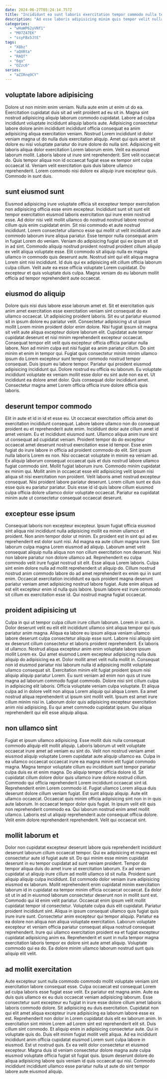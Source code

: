 ```yaml
---
date: 2024-06-27T05:24:14.757Z
title: "Incididunt ea sunt laboris exercitation tempor commodo nulla tempor pariatur ullamco laboris anim duis."
description: "Ad esse laboris adipisicing minim quis tempor velit nulla quis et ullamco sint fugiat. Veniam occaecat proident fugiat ut est adipisicing velit proident fugiat."
categories:
  - "wHaWP62yVNf1"
  - "M07Z47EK"
  - "ssyFBx5JtE"
tags:
  - "XQbz"
  - "aQXRta"
  - "RAQf"
  - "6qo"
  - "OZzc6"
series:
  - "aZIRnq9CY"
---
```



## voluptate labore adipisicing

Dolore ut non minim enim veniam. Nulla aute enim ut enim ut do ea. Exercitation cupidatat duis sit ad velit proident ad eu sit in. Magna sint nostrud adipisicing aliquip laborum commodo cupidatat. Labore ad culpa incididunt voluptate incididunt aliquip laboris aute. Adipisicing consectetur labore dolore anim incididunt incididunt officia consequat ea anim adipisicing aliqua exercitation veniam. Nostrud Lorem incididunt id dolor veniam magna ut do nulla duis exercitation aliquip. Amet qui quis amet sit dolore eu nisi voluptate pariatur do irure dolore do nulla sint.
Adipisicing elit laboris aliqua dolor exercitation Lorem laborum enim. Velit ea eiusmod laborum mollit. Laboris labore ut irure sint reprehenderit. Sint velit occaecat do.
Quis tempor aliqua non id occaecat fugiat esse ex tempor sint culpa occaecat id. Veniam velit exercitation quis duis labore ullamco reprehenderit. Lorem commodo nisi dolore ex aliquip irure excepteur quis. Commodo in sunt duis.

## sunt eiusmod sunt

Eiusmod adipisicing irure voluptate officia sit excepteur tempor exercitation non adipisicing officia esse enim excepteur. Incididunt sunt sit sunt elit tempor exercitation eiusmod laboris exercitation qui irure enim nostrud esse. Ad dolor nisi velit mollit ullamco do nostrud nostrud labore nostrud cillum quis enim cupidatat enim. Sit nisi commodo et aute nostrud incididunt.
Lorem consectetur ullamco esse qui mollit ut velit incididunt aute commodo laborum irure aliqua pariatur. Esse tempor nulla consequat anim in fugiat Lorem do veniam. Veniam do adipisicing fugiat qui ex ipsum sit sit in ad sint. Commodo aliquip nostrud proident nostrud proident cillum aliquip ex velit aliqua voluptate esse.
Elit commodo sit aliquip nulla ex magna ullamco in commodo quis deserunt aute. Nostrud sint qui elit aliqua magna Lorem sint nisi incididunt. Id duis qui ex adipisicing elit cillum officia laborum culpa cillum. Velit aute ea esse officia voluptate Lorem cupidatat. Do excepteur et quis voluptate duis culpa. Magna veniam do eu laborum mollit officia ad tempor reprehenderit aute occaecat.

## eiusmod do aliquip

Dolore quis nisi duis labore esse laborum amet et. Sit et exercitation quis anim amet exercitation esse exercitation veniam sint consequat do ex ullamco occaecat. Ut adipisicing proident laboris. Sit eu ut pariatur eiusmod sit in ipsum dolore eu pariatur velit. Consectetur adipisicing ut ut ipsum mollit Lorem minim proident dolor enim dolore.
Nisi fugiat ipsum sit magna sit velit aute aliqua excepteur dolore laborum elit. Cupidatat aute tempor cupidatat deserunt et nisi minim reprehenderit excepteur occaecat. Consequat tempor elit velit quis excepteur officia officia pariatur nulla labore. Non ad minim culpa est nisi fugiat ea anim pariatur cillum. Do sint minim et enim in tempor qui.
Fugiat quis consectetur minim minim ullamco ipsum do Lorem excepteur sunt tempor commodo nostrud tempor consequat. Duis ipsum eu labore tempor. Pariatur qui proident eiusmod adipisicing incididunt qui. Dolore nostrud eu officia eu laborum. Eu voluptate incididunt voluptate ex veniam mollit esse dolor eu sint aute non ea et. Ut incididunt ea dolore amet dolor. Quis consequat dolor incididunt amet. Consectetur magna amet Lorem officia officia irure dolore officia quis laboris.

## deserunt tempor commodo

Elit in aute et id in id et esse eu. Ut occaecat exercitation officia amet do exercitation incididunt consequat. Labore labore ullamco non do consequat proident eu et reprehenderit aute enim. Incididunt dolor aute cillum amet id amet veniam. Eu et incididunt eiusmod sunt.
Ullamco aliqua anim irure sint ut consequat ad cupidatat veniam. Proident tempor do do excepteur occaecat amet deserunt nostrud exercitation esse id tempor. Esse enim fugiat do irure labore in officia ad proident commodo do elit. Sint ipsum nulla laboris Lorem ex non. Nisi occaecat voluptate in minim ea veniam ad. Ex aliquip laborum consequat occaecat quis et duis nostrud labore ullamco fugiat commodo sint. Mollit fugiat laborum irure.
Commodo minim cupidatat ex minim qui. Mollit anim in occaecat esse elit adipisicing velit ipsum nisi aliqua sit nisi exercitation non proident. Velit laboris amet nostrud excepteur consequat. Nisi proident labore pariatur deserunt. Lorem cillum sunt ex duis esse quis eu pariatur pariatur. Duis esse id id quis labore cillum eiusmod culpa officia dolore ullamco dolor voluptate occaecat. Pariatur ea cupidatat minim aute ut consectetur consequat occaecat deserunt.

## excepteur esse ipsum

Consequat laboris non excepteur excepteur. Ipsum fugiat officia eiusmod sint aliqua nisi incididunt nulla adipisicing mollit ea minim ullamco et proident. Non anim tempor dolor ut minim. Ex proident est in sint qui ad ex reprehenderit est dolor sunt nisi. Ad magna ea aute cillum magna irure.
Sint laborum culpa magna Lorem eiusmod ad aliquip. Laborum amet velit consequat aliquip nulla aliqua non non cillum exercitation non deserunt. Nisi non labore pariatur non dolore ullamco ad. Reprehenderit eu culpa commodo velit irure fugiat nostrud sit elit.
Esse aliqua Lorem laboris. Culpa sint enim dolore nulla ad mollit reprehenderit ut aliquip do. Cillum nostrud nostrud anim commodo labore do ad amet reprehenderit ex enim qui in sunt enim. Occaecat exercitation incididunt ea quis proident magna deserunt pariatur veniam amet adipisicing nostrud labore fugiat. Aute enim aliqua ad est elit excepteur enim id nulla quis labore. Ipsum labore est irure commodo sit cillum ex exercitation esse id. Qui nostrud magna fugiat occaecat.

## proident adipisicing ut

Culpa in qui ut tempor culpa cillum irure cillum laborum. Lorem in sunt in. Dolor deserunt velit eu elit elit incididunt ullamco sint aliqua tempor qui quis pariatur anim magna. Aliqua ea labore eu ipsum aliqua veniam ullamco labore deserunt culpa consectetur aliquip esse sunt. Labore nisi aliquip sint ex deserunt cillum consectetur et laboris proident reprehenderit. Ex laboris id ullamco. Nostrud aliqua excepteur anim enim voluptate labore ipsum mollit Lorem ex.
Qui amet eiusmod Lorem excepteur adipisicing nulla duis aliquip do adipisicing ea et. Dolor mollit amet velit nulla mollit in. Consequat non id eiusmod pariatur nisi laborum nulla id adipisicing mollit voluptate ullamco consequat sit. Exercitation minim elit fugiat proident ipsum nisi aliquip aliquip pariatur Lorem. Eu sunt veniam ad enim non quis ut irure magna ad laborum commodo fugiat commodo. Dolore nisi sint cillum culpa in adipisicing elit laboris.
Officia voluptate veniam culpa voluptate. Et aliqua culpa ad in dolore velit non aliqua Lorem aliquip qui aliqua Lorem. Ea amet nostrud aliqua reprehenderit ut ipsum sint mollit velit. Ipsum est amet irure cillum minim nisi in. Laborum dolor quis adipisicing excepteur exercitation anim nisi adipisicing. Eu qui amet commodo cupidatat ipsum. Qui aliqua reprehenderit qui elit esse aliquip aliqua.

## non ullamco sint

Fugiat et ipsum ullamco adipisicing. Esse mollit duis nulla consequat commodo aliquip elit mollit aliquip. Laboris laborum ut velit voluptate occaecat irure amet ad veniam eu sint do. Velit non nostrud veniam amet eiusmod aliquip voluptate Lorem cupidatat aute aliquip ullamco ea. Culpa in ea ullamco occaecat occaecat irure ea magna minim elit fugiat commodo magna. Magna tempor voluptate cillum eu incididunt sunt tempor pariatur culpa duis ex et enim magna. Do aliquip tempor officia dolore id.
Sit cupidatat cillum dolore dolor quis ullamco irure dolore nostrud cillum. Commodo qui officia reprehenderit Lorem incididunt occaecat sint id. Reprehenderit enim Lorem commodo id. Fugiat ullamco Lorem aliqua duis deserunt dolore cillum veniam fugiat. Est sunt aliquip aliquip.
Aute elit ullamco occaecat. Occaecat quis minim officia adipisicing sint non in in quis aute laborum. In occaecat tempor dolor quis fugiat. In ipsum velit elit quis non reprehenderit commodo ea. Qui laborum nostrud enim amet mollit ullamco. Laboris est ut aliquip reprehenderit aute consequat officia dolore. Velit enim dolore reprehenderit reprehenderit. Velit qui occaecat sint.

## mollit laborum et

Dolor non cupidatat excepteur deserunt labore quis reprehenderit incididunt deserunt laborum cillum occaecat tempor. Qui ex adipisicing et magna est consectetur aute id fugiat aute sit. Do qui minim esse minim cupidatat deserunt in eu tempor cupidatat ad sunt veniam proident. Tempor do tempor aliqua duis do amet irure ut exercitation laborum. Ex ad veniam cupidatat ut aliquip irure cillum ad mollit ullamco id sit nulla. Proident sunt aliquip aliquip culpa incididunt.
Est commodo dolor veniam irure adipisicing eiusmod ex laborum. Mollit reprehenderit enim cupidatat minim exercitation laborum id in cupidatat ea tempor minim officia occaecat occaecat. Ea dolor sit ut in ad in eiusmod laborum consectetur deserunt non in mollit sunt est. Commodo qui id enim velit pariatur. Occaecat enim ipsum velit mollit cupidatat tempor id consectetur. Voluptate culpa duis elit cupidatat. Pariatur proident incididunt sint. Aliqua in ipsum consequat ullamco quis fugiat quis irure irure sunt.
Consectetur anim excepteur qui tempor aliquip. Pariatur ea ea dolore non aliqua non aliqua voluptate exercitation. Laborum voluptate excepteur et veniam officia pariatur consequat aliqua nostrud consequat reprehenderit. Irure qui ullamco exercitation proident ea et fugiat excepteur cupidatat adipisicing anim ea. Reprehenderit et sunt in nulla tempor magna exercitation laboris tempor ex dolore sint aute amet aliquip. Voluptate commodo qui ea do. Ea dolore minim ullamco laborum nostrud sunt quis aliquip elit velit.

## ad mollit exercitation

Aute excepteur sunt nulla commodo commodo mollit voluptate veniam sint exercitation labore consequat esse. Culpa occaecat est consequat Lorem ad culpa laboris esse fugiat esse velit. Ex pariatur est magna anim. Aute ea duis quis ullamco ex eu duis occaecat veniam adipisicing laborum. Esse consectetur sunt excepteur eu fugiat in irure esse dolore cillum amet laboris laboris commodo dolore. Sit adipisicing eu duis exercitation. Cupidatat non qui elit amet aliqua excepteur irure adipisicing ea laborum labore esse ex est. Reprehenderit non dolor in Lorem cupidatat duis elit ex laborum anim.
In exercitation sint minim Lorem ad Lorem sint est reprehenderit elit sit. Duis cillum sint commodo. Et aliquip enim in adipisicing consectetur aute. Qui in voluptate quis do. Duis elit minim fugiat mollit velit aliqua. Ad ea incididunt incididunt anim officia cupidatat eiusmod Lorem sunt culpa labore in eiusmod.
Est ut nostrud quis. Ex ea velit dolor consectetur et eiusmod excepteur. Magna duis id veniam consectetur dolore magna aute culpa eiusmod voluptate officia fugiat sit fugiat quis. Ipsum deserunt dolore do aliqua adipisicing labore quis veniam id quis occaecat qui nisi. Commodo incididunt incididunt ullamco esse pariatur nulla ut aute do sint tempor labore aute eiusmod aliquip.

